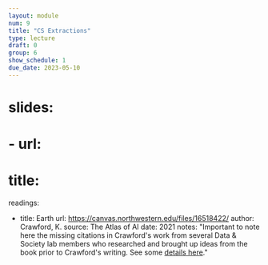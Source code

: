 ```yaml
---
layout: module
num: 9
title: "CS Extractions"
type: lecture
draft: 0
group: 6
show_schedule: 1
due_date: 2023-05-10
---
```


# slides:
  # - url: 
  #   title: 
readings:
  - title: Earth
    url: https://canvas.northwestern.edu/files/16518422/
    author: Crawford, K.
    source: The Atlas of AI
    date: 2021
    notes: "Important to note here the missing citations in Crawford's work from several Data & Society lab members who researched and brought up ideas from the book prior to Crawford's writing. See some <a href="https://twitter.com/SmithaKhorana/status/1431728246354231300">details here</a>."
    
